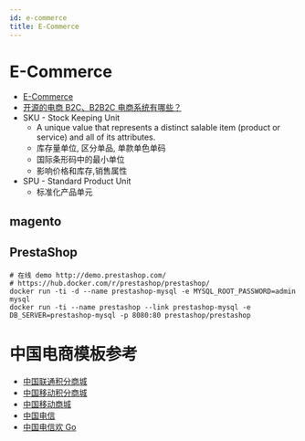 ```yaml
---
id: e-commerce
title: E-Commerce
---
```


# E-Commerce

- [E-Commerce](https://en.wikipedia.org/wiki/E-commerce)
- [开源的电商 B2C、B2B2C 电商系统有哪些？](https://www.zhihu.com/question/19635311)
- SKU - Stock Keeping Unit
  - A unique value that represents a distinct salable item (product or service) and all of its attributes.
  - 库存量单位, 区分单品, 单款单色单码
  - 国际条形码中的最小单位
  - 影响价格和库存,销售属性
- SPU - Standard Product Unit
  - 标准化产品单元

## magento

## PrestaShop

```
# 在线 demo http://demo.prestashop.com/
# https://hub.docker.com/r/prestashop/prestashop/
docker run -ti -d --name prestashop-mysql -e MYSQL_ROOT_PASSWORD=admin mysql
docker run -ti --name prestashop --link prestashop-mysql -e DB_SERVER=prestashop-mysql -p 8080:80 prestashop/prestashop
```

# 中国电商模板参考

- [中国联通积分商城](http://jf.10010.com)
- [中国移动积分商城](http://jf.10086.cn)
- [中国移动商城](http://shop.10086.cn/)
- [中国电信](http://www.189.cn/)
- [中国电信欢 Go](http://gd.189.cn/)
